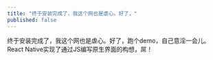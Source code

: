 ```yaml
---
title: "终于安装完成了，我这个网也是虐心。好了，"
published: false
---
```

终于安装完成了，我这个网也是虐心。好了，跑个demo，自己意淫一会儿。React Native实现了通过JS编写原生界面的构想，屌！

